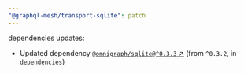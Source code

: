 ```yaml
---
"@graphql-mesh/transport-sqlite": patch
---
```

dependencies updates:
  - Updated dependency [`@omnigraph/sqlite@^0.3.3` ↗︎](https://www.npmjs.com/package/@omnigraph/sqlite/v/0.3.3) (from `^0.3.2`, in `dependencies`)
